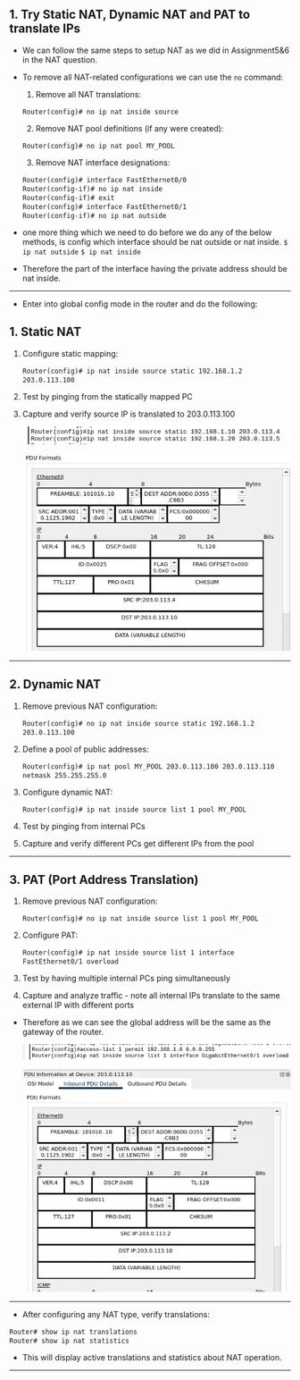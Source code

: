 ## 1. Try Static NAT, Dynamic NAT and PAT to translate IPs


- We can follow the same steps to setup NAT as we did in Assignment5&6 in the NAT question.

- To remove all NAT-related configurations we can use the `no` command:
	1. Remove all NAT translations:
    ```
    Router(config)# no ip nat inside source
    ```

	2. Remove NAT pool definitions (if any were created):
    ```
    Router(config)# no ip nat pool MY_POOL
    ```

	3. Remove NAT interface designations:
    ```
    Router(config)# interface FastEthernet0/0
    Router(config-if)# no ip nat inside
    Router(config-if)# exit
    Router(config)# interface FastEthernet0/1
    Router(config-if)# no ip nat outside
    ```



- one more thing which we need to do before we do any of the below methods, is config which interface should be nat outside or nat inside.
	`$ ip nat outside`
	`$ ip nat inside`
- Therefore the part of the interface having the private address should be nat inside.
---

- Enter into global config mode in the router and do the following:

## 1. Static NAT 

1. Configure static mapping:
    ```
    Router(config)# ip nat inside source static 192.168.1.2 203.0.113.100
    ```
2. Test by pinging from the statically mapped PC
3. Capture and verify source IP is translated to 203.0.113.100

	![](./img/Pasted%20image%2020250318131048.webp)

	![](./img/Pasted%20image%2020250318131122.webp)

---

## 2. Dynamic NAT

1. Remove previous NAT configuration:
    ```
    Router(config)# no ip nat inside source static 192.168.1.2 203.0.113.100
    ```
    
2. Define a pool of public addresses:
    ```
    Router(config)# ip nat pool MY_POOL 203.0.113.100 203.0.113.110 netmask 255.255.255.0
    ```
    
3. Configure dynamic NAT:
    ```
    Router(config)# ip nat inside source list 1 pool MY_POOL
    ```
    
4. Test by pinging from internal PCs
5. Capture and verify different PCs get different IPs from the pool

---

## 3. PAT (Port Address Translation)

1. Remove previous NAT configuration:
    ```
    Router(config)# no ip nat inside source list 1 pool MY_POOL
    ```
    
2. Configure PAT:
    ```
    Router(config)# ip nat inside source list 1 interface FastEthernet0/1 overload
    ```
    
3. Test by having multiple internal PCs ping simultaneously
4. Capture and analyze traffic - note all internal IPs translate to the same external IP with different ports

- Therefore as we can see the global address will be the same as the gateway of the router.

	![](./img/Pasted%20image%2020250318130502.webp)

	![](./img/Pasted%20image%2020250318130404.webp)

---

- After configuring any NAT type, verify translations:
```
Router# show ip nat translations
Router# show ip nat statistics
```

- This will display active translations and statistics about NAT operation.

---
